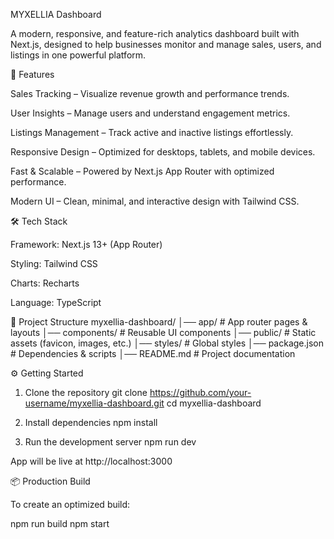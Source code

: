 MYXELLIA Dashboard

A modern, responsive, and feature-rich analytics dashboard built with Next.js, designed to help businesses monitor and manage sales, users, and listings in one powerful platform.

🚀 Features

Sales Tracking – Visualize revenue growth and performance trends.

User Insights – Manage users and understand engagement metrics.

Listings Management – Track active and inactive listings effortlessly.

Responsive Design – Optimized for desktops, tablets, and mobile devices.

Fast & Scalable – Powered by Next.js App Router with optimized performance.

Modern UI – Clean, minimal, and interactive design with Tailwind CSS.


🛠️ Tech Stack

Framework: Next.js 13+
 (App Router)

Styling: Tailwind CSS

Charts: Recharts

Language: TypeScript

📂 Project Structure
myxellia-dashboard/
│── app/               # App router pages & layouts
│── components/        # Reusable UI components
│── public/            # Static assets (favicon, images, etc.)
│── styles/            # Global styles
│── package.json       # Dependencies & scripts
│── README.md          # Project documentation

⚙️ Getting Started
1. Clone the repository
git clone https://github.com/your-username/myxellia-dashboard.git
cd myxellia-dashboard

2. Install dependencies
npm install

3. Run the development server
npm run dev


App will be live at http://localhost:3000

📦 Production Build

To create an optimized build:

npm run build
npm start
